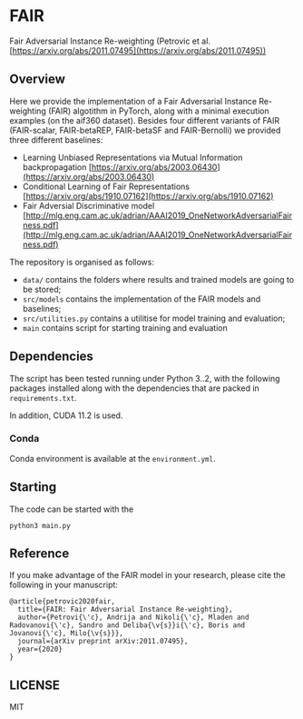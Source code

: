# FAIR

Fair Adversarial Instance Re-weighting (Petrovic et al. [https://arxiv.org/abs/2011.07495](https://arxiv.org/abs/2011.07495))

## Overview

Here we provide the implementation of a Fair Adversarial Instance Re-weighting (FAIR) algotithm in PyTorch, along with a minimal execution examples (on the aif360 dataset). Besides four different variants of FAIR (FAIR-scalar, FAIR-betaREP, FAIR-betaSF and FAIR-Bernolli) we provided three different baselines: 
- Learning Unbiased Representations via Mutual Information backpropagation [https://arxiv.org/abs/2003.06430](https://arxiv.org/abs/2003.06430)
- Conditional Learning of Fair Representations [https://arxiv.org/abs/1910.07162](https://arxiv.org/abs/1910.07162)
- Fair Adversial Discriminative model [http://mlg.eng.cam.ac.uk/adrian/AAAI2019_OneNetworkAdversarialFairness.pdf](http://mlg.eng.cam.ac.uk/adrian/AAAI2019_OneNetworkAdversarialFairness.pdf)

The repository is organised as follows:
- `data/` contains the folders where results and trained models are going to be stored;
- `src/models` contains the implementation of the FAIR models and baselines;
- `src/utilities.py` contains a utilitise for model training and evaluation;
- `main` contains script for starting training and evaluation


## Dependencies

The script has been tested running under Python 3..2, with the following packages installed along with the dependencies that are packed in `requirements.txt`. 

In addition, CUDA 11.2 is used.

### Conda

Conda environment is available at the `environment.yml`.

## Starting

The code can be started with the 
```
python3 main.py 
```

## Reference  

If you make advantage of the FAIR model in your research, please cite the following in your manuscript:


```
@article{petrovic2020fair,
  title={FAIR: Fair Adversarial Instance Re-weighting},
  author={Petrovi{\'c}, Andrija and Nikoli{\'c}, Mladen and Radovanovi{\'c}, Sandro and Deliba{\v{s}}i{\'c}, Boris and Jovanovi{\'c}, Milo{\v{s}}},
  journal={arXiv preprint arXiv:2011.07495},
  year={2020}
}
```

## LICENSE
MIT


